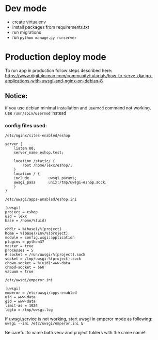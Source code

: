 # Dev mode
- create virtualenv
- install packages from requirements.txt
- run migrations
- run `python manage.py runserver`

# Production deploy mode
To run app in production follow steps described here:
https://www.digitalocean.com/community/tutorials/how-to-serve-django-applications-with-uwsgi-and-nginx-on-debian-8

## Notice:
if you use debian minimal installation and `usermod` command not working, use `/usr/sbin/usermod` instead

### config files used:

`/etc/nginx/sites-enabled/eshop`
```
server {
    listen 80;
    server_name eshop.test;

    location /static/ {
        root /home/lexx/eshop/;
    }
    location / {
	include         uwsgi_params;
	uwsgi_pass      unix:/tmp/uwsgi-eshop.sock;
    }
} 
```


`/etc/uwsgi/apps-enabled/eshop.ini`
```
[uwsgi]
project = eshop
uid = lexx
base = /home/%(uid)

chdir = %(base)/%(project)
home = %(base)/Env/%(project)
module = config.wsgi:application
plugins = python37
master = true
processes = 5
# socket = /run/uwsgi/%(project).sock
socket = /tmp/uwsgi-%(project).sock
chown-socket = %(uid):www-data
chmod-socket = 660
vacuum = true
```

`/etc/uwsgi/emperor.ini`
```
[uwsgi]
emperor = /etc/uwsgi/apps-enabled
uid = www-data
gid = www-data
limit-as = 1024
logto = /tmp/uwsgi.log
```

If uwsgi.service is not working, start uwsgi in emperor mode as following:
`uwsgi --ini /etc/uwsgi/emperor.ini &`

Be careful to name both venv and project folders with the same name!
